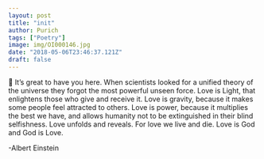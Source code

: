 ```yaml
---
layout: post
title: "init"
author: Purich
tags: ["Poetry"]
image: img/OI000146.jpg
date: "2018-05-06T23:46:37.121Z"
draft: false
---
```


👋 It’s great to have you here. When scientists looked for a unified theory of the universe they forgot the most powerful unseen force. Love is Light, that enlightens those who give and receive it. Love is gravity, because it makes some people feel attracted to others. Love is power, because it multiplies the best we have, and allows humanity not to be extinguished in their blind selfishness. Love unfolds and reveals. For love we live and die. Love is God and God is Love.

-Albert Einstein
